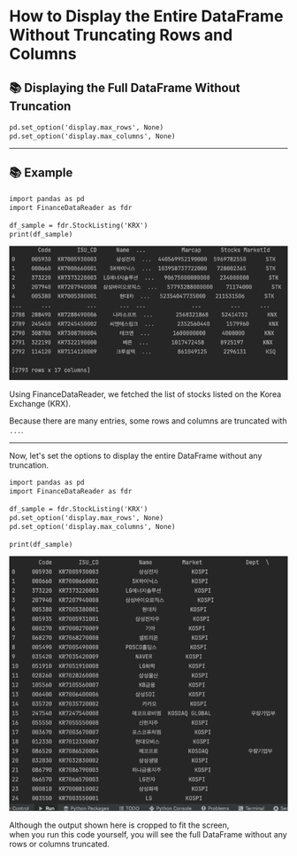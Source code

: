 # How to Display the Entire DataFrame Without Truncating Rows and Columns

## 📚 Displaying the Full DataFrame Without Truncation

~~~
pd.set_option('display.max_rows', None)
pd.set_option('display.max_columns', None)
~~~

---

## 📚 Example

~~~
import pandas as pd
import FinanceDataReader as fdr

df_sample = fdr.StockListing('KRX')
print(df_sample)
~~~

![](../images/df1.png)

Using FinanceDataReader, we fetched the list of stocks listed on the Korea Exchange (KRX).

Because there are many entries, some rows and columns are truncated with `...`.

---

Now, let's set the options to display the entire DataFrame without any truncation.

~~~
import pandas as pd
import FinanceDataReader as fdr

df_sample = fdr.StockListing('KRX')
pd.set_option('display.max_rows', None)
pd.set_option('display.max_columns', None)

print(df_sample)
~~~

![](../images/df2.png)

Although the output shown here is cropped to fit the screen,  
when you run this code yourself, you will see the full DataFrame without any rows or columns truncated.
